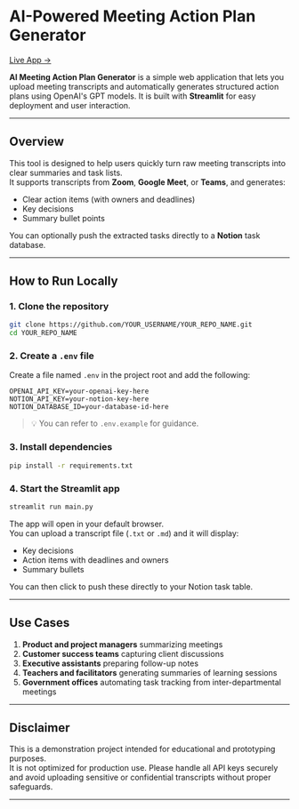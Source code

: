 #  AI-Powered Meeting Action Plan Generator

[Live App →](https://ai-meeting-action-plan-4.streamlit.app)


**AI Meeting Action Plan Generator** is a simple web application that lets you upload meeting transcripts and automatically generates structured action plans using OpenAI's GPT models. It is built with **Streamlit** for easy deployment and user interaction.

---

##  Overview

This tool is designed to help users quickly turn raw meeting transcripts into clear summaries and task lists.  
It supports transcripts from **Zoom**, **Google Meet**, or **Teams**, and generates:

-  Clear action items (with owners and deadlines)  
-  Key decisions  
-  Summary bullet points  

You can optionally push the extracted tasks directly to a **Notion** task database.

---

##  How to Run Locally

### 1. Clone the repository

```bash
git clone https://github.com/YOUR_USERNAME/YOUR_REPO_NAME.git
cd YOUR_REPO_NAME
```

### 2. Create a `.env` file

Create a file named `.env` in the project root and add the following:

```env
OPENAI_API_KEY=your-openai-key-here
NOTION_API_KEY=your-notion-key-here
NOTION_DATABASE_ID=your-database-id-here
```

> 💡 You can refer to `.env.example` for guidance.

### 3. Install dependencies

```bash
pip install -r requirements.txt
```

### 4. Start the Streamlit app

```bash
streamlit run main.py
```

The app will open in your default browser.  
You can upload a transcript file (`.txt` or `.md`) and it will display:

- Key decisions  
- Action items with deadlines and owners  
- Summary bullets  

You can then click to push these directly to your Notion task table.

---

##  Use Cases

1. **Product and project managers** summarizing meetings  
2. **Customer success teams** capturing client discussions  
3. **Executive assistants** preparing follow-up notes  
4. **Teachers and facilitators** generating summaries of learning sessions  
5. **Government offices** automating task tracking from inter-departmental meetings  

---

## Disclaimer

This is a demonstration project intended for educational and prototyping purposes.  
It is not optimized for production use. Please handle all API keys securely and avoid uploading sensitive or confidential transcripts without proper safeguards.

---

